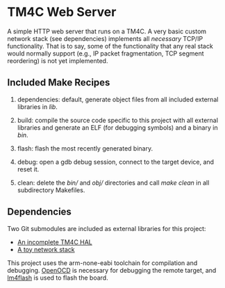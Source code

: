 # TM4C Web Server

A simple HTTP web server that runs on a TM4C. A very basic custom network stack (see dependencies) implements all *necessary* TCP/IP functionality. That is to say, some of the functionality that any real stack would normally support (e.g., IP packet fragmentation, TCP segment reordering) is not yet implemented.

## Included Make Recipes

1. dependencies: default, generate object files from all included external libraries in *lib*.

2. build: compile the source code specific to this project with all external libraries and generate an ELF (for debugging symbols) and a binary in *bin*.

3. flash: flash the most recently generated binary.

4. debug: open a gdb debug session, connect to the target device, and reset it.

5. clean: delete the *bin/* and *obj/* directories and call *make clean* in all subdirectory Makefiles.

## Dependencies

Two Git submodules are included as external libraries for this project:

- [An incomplete TM4C HAL](https://github.com/davidday99/tm4c-hal)
- [A toy network stack](https://github.com/davidday99/network-stack)

This project uses the arm-none-eabi toolchain for compilation and debugging. [OpenOCD](https://github.com/openocd-org/openocd.git) is necessary for debugging the remote target, and [lm4flash](https://github.com/utzig/lm4tools.git) is used to flash the board.